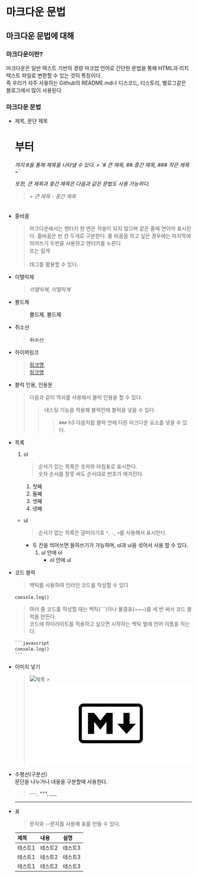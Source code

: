# 마크다운 문법

## 마크다운 문법에 대해

### 마크다운이란?

마크다운은 일반 텍스트 기반의 경량 마크업 언어로 간단한 문법을 통해 HTML과 리치 텍스트 파일로 변환할 수 있는 것이 특징이다.  
 즉 우리가 자주 사용하는 Github의 README.md나 디스코드, 티스토리, 벨로그같은 블로그에서 많이 사용된다

### 마크다운 문법

- 제목, 문단 제목
  <h1> 부터 <h6>까지 #을 통해 제목을 나타낼 수 있다.
  > `# 큰 제목, ## 중간 제목, ### 작은 제목 ~`

  또한, 큰 제목과 중간 제목은 다음과 같은 문법도 사용 가능하디.

  > = 큰 제목 - 중간 제목

- 줄바꿈

  > 마크다운에서는 엔터키 한 번은 적용이 되지 않으며 같은 줄에 연이어 표시된다. 줄바꿈은 빈 칸 두개로 구분한다.
  > 줄 바꿈을 하고 싶은 경우에는 마지막에  
  > 띄어쓰기 두번을 사용하고 엔터키를 누른다  
  > 또는 쉽게 <br>  
  > 태그를 활용할 수 있다.

- 이탤릭체

  > _이탤릭체_, _이탤릭체_

- 볼드체

  > **볼드체**, **볼드체**

- 취소선

  > ~~취소선~~

- 하이퍼링크

  > [링크명](http://www.example.com),  
  > [링크명](http://www.example.com '사이트 제목')

- 블럭 인용, 인용문

  > 다음과 같이 꺽쇠를 사용해서 블럭 인용을 할 수 있다.
  >
  > > 네스팅 기능을 적용해 블럭안에 블럭을 넣을 수 있다.
  > >
  > > > `###` h3 다음처럼 블럭 안에 다른 마크다운 요소를 넣을 수 있다.

- 목록

  1. ol

     > 순서가 있는 목록은 숫자와 마침표로 표시한다.  
     > 숫자 순서를 잘못 써도 순서대로 번호가 매겨진다.

     1. 첫째
     2. 둘째
     3. 셋째
     4. 넷째

  - ul

    > 순서가 없는 목록은 글머리기호 `*`, `-`, `+`를 사용해서 표시한다.

    - 두 칸을 띄어쓰면 들여쓰기가 가능하며, ol과 ul을 섞어서 사용 할 수 있다.
      1. ul 안에 ol
         - ol 안에 ul

- 코드 블럭

  > 백틱를 사용하여 인라인 코드를 작성할 수 있다

  `console.log()`

  > 여러 줄 코드를 작성할 때는 백틱(```)이나 물결표(~~~)를 세 번 써서 코드 블럭을 만든다.  
  > 코드에 하이라이트를 적용하고 싶으면 시작하는 백틱 옆에 언어 이름을 적는다.

      ```javascript
      console.log()
      ```

- 이미지 넣기

  > ![제목](이미지링크) > ![마크다운](../assets/markdown.png)

- 수평선(구분선)  
  문단을 나누거나 내용을 구분할때 사용한다.

  > ---, \*\*\*, \_\_\_

  ***

- 표

  > 문자와 --문자를 사용해 표를 만들 수 있다.

  | 제목    | 내용    | 설명    |
  | ------- | ------- | ------- |
  | 테스트1 | 테스트2 | 테스트3 |
  | 테스트1 | 테스트2 | 테스트3 |
  | 테스트1 | 테스트2 | 테스트3 |
